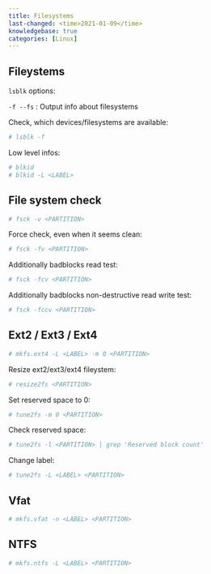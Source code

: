 ```yaml
---
title: Filesystems
last-changed: <time>2021-01-09</time>
knowledgebase: true
categories: [Linux]
---
```

## Fileystems

`lsblk` options:

`-f --fs`
: Output info about filesystems

Check, which devices/filesystems are available:

``` sh
# lsblk -f
```

Low level infos:

``` sh
# blkid
# blkid -L <LABEL>
```

## File system check

``` sh
# fsck -v <PARTITION>
```

Force check, even when it seems clean:

``` sh
# fsck -fv <PARTITION>
```

Additionally badblocks read test:

``` sh
# fsck -fcv <PARTITION>
```

Additionally badblocks non-destructive read write test:

``` sh
# fsck -fccv <PARTITION>
```

## Ext2 / Ext3 / Ext4

``` sh
# mkfs.ext4 -L <LABEL> -m 0 <PARTITION>
```

Resize ext2/ext3/ext4 fileystem:

``` sh
# resize2fs <PARTITION>
```

Set reserved space to 0:

``` sh
# tune2fs -m 0 <PARTITION>
```

Check reserved space:

``` sh
# tune2fs -l <PARTITION> | grep 'Reserved block count'
```

Change label:

``` sh
# tune2fs -L <LABEL> <PARTITION>
```

## Vfat

``` sh
# mkfs.vfat -n <LABEL> <PARTITION>
```

## NTFS

``` sh
# mkfs.ntfs -L <LABEL> <PARTITION>
```
